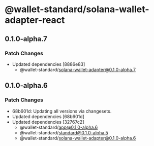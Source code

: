 # @wallet-standard/solana-wallet-adapter-react

## 0.1.0-alpha.7

### Patch Changes

-   Updated dependencies [8886e83]
    -   @wallet-standard/solana-wallet-adapter@0.1.0-alpha.7

## 0.1.0-alpha.6

### Patch Changes

-   68b601d: Updating all versions via changesets.
-   Updated dependencies [68b601d]
-   Updated dependencies [32767c2]
    -   @wallet-standard/app@0.1.0-alpha.6
    -   @wallet-standard/standard@0.1.0-alpha.5
    -   @wallet-standard/solana-wallet-adapter@0.1.0-alpha.6

